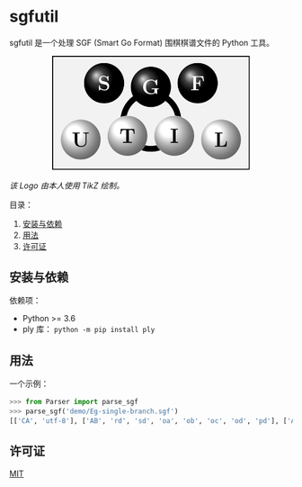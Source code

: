 # sgfutil <!-- omit in TOC -->

sgfutil 是一个处理 SGF (Smart Go Format) 围棋棋谱文件的 Python 工具。

<div align="center">
    <img src="docs/img/logo.svg" width=70%>
</div>

*该 Logo 由本人使用 TikZ 绘制。*

目录：
1. [安装与依赖](#安装与依赖)
2. [用法](#用法)
3. [许可证](#许可证)

## 安装与依赖

依赖项：

- Python >= 3.6
- ply 库： `python -m pip install ply`


## 用法

一个示例：

```python
>>> from Parser import parse_sgf
>>> parse_sgf('demo/Eg-single-branch.sgf')
[['CA', 'utf-8'], ['AB', 'rd', 'sd', 'oa', 'ob', 'oc', 'od', 'pd'], ['AW', 'pa', 'pb', 'pc', 'qc', 'rc', 'sc']]
```

## 许可证

[MIT](LICENSE)
